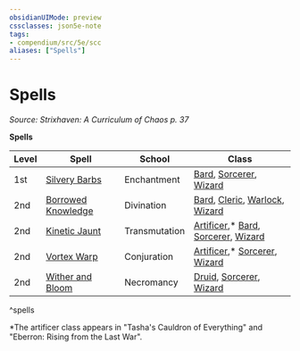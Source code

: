 ```yaml
---
obsidianUIMode: preview
cssclasses: json5e-note
tags:
- compendium/src/5e/scc
aliases: ["Spells"]
---
```

# Spells
*Source: Strixhaven: A Curriculum of Chaos p. 37* 

**Spells**

| Level | Spell | School | Class |
|-------|-------|--------|-------|
| 1st | [Silvery Barbs](compendium/spells/silvery-barbs-scc.md) | Enchantment | [Bard](compendium/classes/bard.md), [Sorcerer](compendium/classes/sorcerer.md), [Wizard](compendium/classes/wizard.md) |
| 2nd | [Borrowed Knowledge](compendium/spells/borrowed-knowledge-scc.md) | Divination | [Bard](compendium/classes/bard.md), [Cleric](compendium/classes/cleric.md), [Warlock](compendium/classes/warlock.md), [Wizard](compendium/classes/wizard.md) |
| 2nd | [Kinetic Jaunt](compendium/spells/kinetic-jaunt-scc.md) | Transmutation | [Artificer](compendium/classes/artificer-tce.md),* [Bard](compendium/classes/bard.md), [Sorcerer](compendium/classes/sorcerer.md), [Wizard](compendium/classes/wizard.md) |
| 2nd | [Vortex Warp](compendium/spells/vortex-warp-scc.md) | Conjuration | [Artificer](compendium/classes/artificer-tce.md),* [Sorcerer](compendium/classes/sorcerer.md), [Wizard](compendium/classes/wizard.md) |
| 2nd | [Wither and Bloom](compendium/spells/wither-and-bloom-scc.md) | Necromancy | [Druid](compendium/classes/druid.md), [Sorcerer](compendium/classes/sorcerer.md), [Wizard](compendium/classes/wizard.md) |
^spells

*The artificer class appears in "Tasha's Cauldron of Everything" and "Eberron: Rising from the Last War".